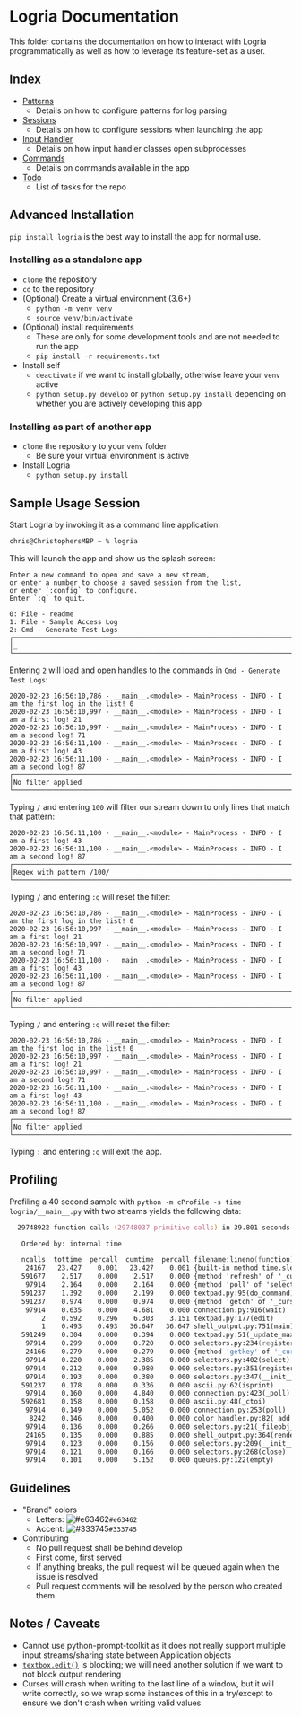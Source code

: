 # Logria Documentation

This folder contains the documentation on how to interact with Logria programmatically as well as how to leverage its feature-set as a user.

## Index

- [Patterns](patterns.md)
  - Details on how to configure patterns for log parsing
- [Sessions](sessions.md)
  - Details on how to configure sessions when launching the app
- [Input Handler](input_handler.md)
  - Details on how input handler classes open subprocesses
- [Commands](commands.md)
  - Details on commands available in the app
- [Todo](todo.md)
  - List of tasks for the repo

## Advanced Installation

`pip install logria` is the best way to install the app for normal use.

### Installing as a standalone app

- `clone` the repository
- `cd` to the repository
- (Optional) Create a virtual environment (3.6+)
  - `python -m venv venv`
  - `source venv/bin/activate`
- (Optional) install requirements
  - These are only for some development tools and are not needed to run the app
  - `pip install -r requirements.txt`
- Install self
  - `deactivate` if we want to install globally, otherwise leave your `venv` active
  - `python setup.py develop` or `python setup.py install` depending on whether you are actively developing this app

### Installing as part of another app

- `clone` the repository to your `venv` folder
  - Be sure your virtual environment is active
- Install Logria
  - `python setup.py install`

## Sample Usage Session

Start Logria by invoking it as a command line application:

```zsh
chris@ChristophersMBP ~ % logria
```

This will launch the app and show us the splash screen:

```log
Enter a new command to open and save a new stream,
or enter a number to choose a saved session from the list,
or enter `:config` to configure.
Enter `:q` to quit.

0: File - readme
1: File - Sample Access Log
2: Cmd - Generate Test Logs
┌───────────────────────────────────────────────────────────────────────────────────────────────────┐
│_
└───────────────────────────────────────────────────────────────────────────────────────────────────┘
```

Entering `2` will load and open handles to the commands in `Cmd - Generate Test Logs`:

```log
2020-02-23 16:56:10,786 - __main__.<module> - MainProcess - INFO - I am the first log in the list! 0
2020-02-23 16:56:10,997 - __main__.<module> - MainProcess - INFO - I am a first log! 21
2020-02-23 16:56:10,997 - __main__.<module> - MainProcess - INFO - I am a second log! 71
2020-02-23 16:56:11,100 - __main__.<module> - MainProcess - INFO - I am a first log! 43
2020-02-23 16:56:11,100 - __main__.<module> - MainProcess - INFO - I am a second log! 87
┌───────────────────────────────────────────────────────────────────────────────────────────────────┐
│No filter applied
└───────────────────────────────────────────────────────────────────────────────────────────────────┘
```

Typing `/` and entering `100` will filter our stream down to only lines that match that pattern:

```log
2020-02-23 16:56:11,100 - __main__.<module> - MainProcess - INFO - I am a first log! 43
2020-02-23 16:56:11,100 - __main__.<module> - MainProcess - INFO - I am a second log! 87
┌───────────────────────────────────────────────────────────────────────────────────────────────────┐
│Regex with pattern /100/
└───────────────────────────────────────────────────────────────────────────────────────────────────┘
```

Typing `/` and entering `:q` will reset the filter:

```log
2020-02-23 16:56:10,786 - __main__.<module> - MainProcess - INFO - I am the first log in the list! 0
2020-02-23 16:56:10,997 - __main__.<module> - MainProcess - INFO - I am a first log! 21
2020-02-23 16:56:10,997 - __main__.<module> - MainProcess - INFO - I am a second log! 71
2020-02-23 16:56:11,100 - __main__.<module> - MainProcess - INFO - I am a first log! 43
2020-02-23 16:56:11,100 - __main__.<module> - MainProcess - INFO - I am a second log! 87
┌───────────────────────────────────────────────────────────────────────────────────────────────────┐
│No filter applied
└───────────────────────────────────────────────────────────────────────────────────────────────────┘
```

Typing `/` and entering `:q` will reset the filter:

```log
2020-02-23 16:56:10,786 - __main__.<module> - MainProcess - INFO - I am the first log in the list! 0
2020-02-23 16:56:10,997 - __main__.<module> - MainProcess - INFO - I am a first log! 21
2020-02-23 16:56:10,997 - __main__.<module> - MainProcess - INFO - I am a second log! 71
2020-02-23 16:56:11,100 - __main__.<module> - MainProcess - INFO - I am a first log! 43
2020-02-23 16:56:11,100 - __main__.<module> - MainProcess - INFO - I am a second log! 87
┌───────────────────────────────────────────────────────────────────────────────────────────────────┐
│No filter applied
└───────────────────────────────────────────────────────────────────────────────────────────────────┘
```

Typing `:` and entering `:q` will exit the app.

## Profiling

Profiling a 40 second sample with `python -m cProfile -s time logria/__main__.py` with two streams yields the following data:

```zsh
  29748922 function calls (29748037 primitive calls) in 39.801 seconds

   Ordered by: internal time

   ncalls  tottime  percall  cumtime  percall filename:lineno(function)
    24167   23.427    0.001   23.427    0.001 {built-in method time.sleep}
   591677    2.517    0.000    2.517    0.000 {method 'refresh' of '_curses.window' objects}
    97914    2.164    0.000    2.164    0.000 {method 'poll' of 'select.poll' objects}
   591237    1.392    0.000    2.199    0.000 textpad.py:95(do_command)
   591237    0.974    0.000    0.974    0.000 {method 'getch' of '_curses.window' objects}
    97914    0.635    0.000    4.681    0.000 connection.py:916(wait)
        2    0.592    0.296    6.303    3.151 textpad.py:177(edit)
        1    0.493    0.493   36.647   36.647 shell_output.py:751(main)
   591249    0.304    0.000    0.394    0.000 textpad.py:51(_update_max_yx)
    97914    0.299    0.000    0.720    0.000 selectors.py:234(register)
    24166    0.279    0.000    0.279    0.000 {method 'getkey' of '_curses.window' objects}
    97914    0.220    0.000    2.385    0.000 selectors.py:402(select)
    97914    0.212    0.000    0.980    0.000 selectors.py:351(register)
    97914    0.193    0.000    0.380    0.000 selectors.py:347(__init__)
   591237    0.178    0.000    0.336    0.000 ascii.py:62(isprint)
    97914    0.160    0.000    4.840    0.000 connection.py:423(_poll)
   592681    0.158    0.000    0.158    0.000 ascii.py:48(_ctoi)
    97914    0.149    0.000    5.052    0.000 connection.py:253(poll)
     8242    0.146    0.000    0.400    0.000 color_handler.py:82(_add_line)
    97914    0.136    0.000    0.266    0.000 selectors.py:21(_fileobj_to_fd)
    24165    0.135    0.000    0.885    0.000 shell_output.py:364(render_text_in_output)
    97914    0.123    0.000    0.156    0.000 selectors.py:209(__init__)
    97914    0.121    0.000    0.166    0.000 selectors.py:268(close)
    97914    0.101    0.000    5.152    0.000 queues.py:122(empty)
```

## Guidelines

- "Brand" colors
  - Letters: ![#e63462](https://placehold.it/15/e63462/000000?text=+)`#e63462`
  - Accent: ![#333745](https://placehold.it/15/333745/000000?text=+)`#333745`
- Contributing
  - No pull request shall be behind develop
  - First come, first served
  - If anything breaks, the pull request will be queued again when the issue is resolved
  - Pull request comments will be resolved by the person who created them

## Notes / Caveats

- Cannot use python-prompt-toolkit as it does not really support multiple input streams/sharing state between Application objects
- [`textbox.edit()`](https://docs.python.org/3/library/curses.html#curses.textpad.Textbox.edit) is blocking; we will need another solution if we want to not block output rendering
- Curses will crash when writing to the last line of a window, but it will write correctly, so we wrap some instances of this in a try/except to ensure we don't crash when writing valid values
